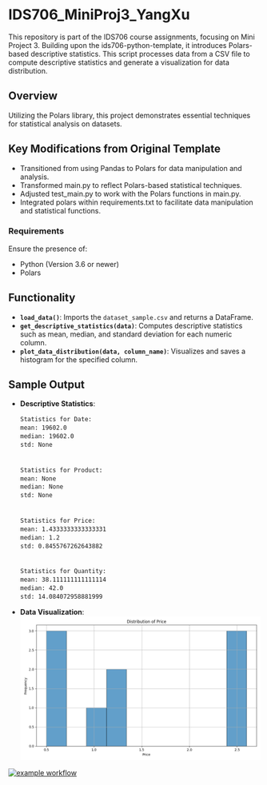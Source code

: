 # IDS706_MiniProj3_YangXu

This repository is part of the IDS706 course assignments, focusing on Mini Project 3. Building upon the ids706-python-template, it introduces Polars-based descriptive statistics. This script processes data from a CSV file to compute descriptive statistics and generate a visualization for data distribution.

## Overview

Utilizing the Polars library, this project demonstrates essential techniques for statistical analysis on datasets.

## Key Modifications from Original Template

- Transitioned from using Pandas to Polars for data manipulation and analysis.
- Transformed main.py to reflect Polars-based statistical techniques.
- Adjusted test_main.py to work with the Polars functions in main.py.
- Integrated polars within requirements.txt to facilitate data manipulation and statistical functions.

### Requirements

Ensure the presence of:
- Python (Version 3.6 or newer)
- Polars

## Functionality

- **`load_data()`**: Imports the `dataset_sample.csv` and returns a DataFrame.
- **`get_descriptive_statistics(data)`**: Computes descriptive statistics such as mean, median, and standard deviation for each numeric column.
- **`plot_data_distribution(data, column_name)`**: Visualizes and saves a histogram for the specified column.

## Sample Output

- **Descriptive Statistics**:

    ```bash
    Statistics for Date:
    mean: 19602.0
    median: 19602.0
    std: None


    Statistics for Product:
    mean: None
    median: None
    std: None


    Statistics for Price:
    mean: 1.4333333333333331
    median: 1.2
    std: 0.8455767262643882


    Statistics for Quantity:
    mean: 38.111111111111114
    median: 42.0
    std: 14.084072958881999
    ```

- **Data Visualization**:
  ![Price Distribution](Price_distribution.png)


[![example workflow](https://github.com/nogibjj/IDS706_MiniProj3_YangXu/actions/workflows/cicd.yml/badge.svg)](https://github.com/nogibjj/IDS706_MiniProj3_YangXu/actions/workflows/cicd.yml)
